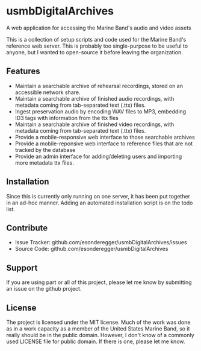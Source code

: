 usmbDigitalArchives
===================

A web application for accessing the Marine Band's audio and video assets

This is a collection of setup scripts and code used for the Marine Band's reference web server. This is probably too single-purpose to be useful to anyone, but I wanted to open-source it before leaving the organization.

Features
--------

- Maintain a searchable archive of rehearsal recordings, stored on an accessible network share.
- Maintain a searchable archive of finished audio recordings, with metadata coming from tab-separated text (.ttx) files.
- Ingest preservation audio by encoding WAV files to MP3, embedding ID3 tags with information from the ttx fles
- Maintain a searchable archive of finished video recordings, with metadata coming from tab-separated text (.ttx) files.
- Provide a mobile-responsive web interface to those searchable archives
- Provide a mobile-reponsive web interface to reference files that are not tracked by the database
- Provide an admin interface for adding/deleting users and importing more metadata ttx files.

Installation
------------

Since this is currently only running on one server, it has been put together in an ad-hoc manner. Adding an automated installation script is on the todo list.

Contribute
----------

- Issue Tracker: github.com/esonderegger/usmbDigitalArchives/issues
- Source Code: github.com/esonderegger/usmbDigitalArchives

Support
-------

If you are using part or all of this project, please let me know by submitting an issue on the github project.

License
-------

The project is licensed under the MIT license. Much of the work was done as in a work capacity as a member of the United States Marine Band, so it really should be in the public domain. However, I don't know of a commonly used LICENSE file for public domain. If there is one, please let me know.
